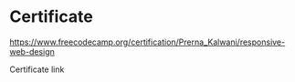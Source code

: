# Certificate

https://www.freecodecamp.org/certification/Prerna_Kalwani/responsive-web-design

Certificate link 
